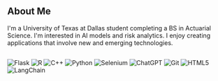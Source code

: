 ## About Me
I'm a University of Texas at Dallas student completing a BS in Actuarial Science.
I'm interested in AI models and risk analytics. 
I enjoy creating applications that involve new and emerging technologies.

## 
![Flask](https://img.shields.io/badge/flask-%23000.svg?style=for-the-badge&logo=flask&logoColor=white) ![R](<img src="https://img.shields.io/badge/r-%23276DC3.svg?&style=for-the-badge&logo=r&logoColor=white"/>) ![C++](<img src="https://img.shields.io/badge/c++%20-%2300599C.svg?&style=for-the-badge&logo=c%2B%2B&ogoColor=white"/>) ![Python](<img src="https://img.shields.io/badge/python%20-%2314354C.svg?&style=for-the-badge&logo=python&logoColor=white"/>) ![Selenium](![Selenium](https://img.shields.io/badge/-selenium-%43B02A?style=for-the-badge&logo=selenium&logoColor=white)) ![ChatGPT](https://img.shields.io/badge/chatGPT-74aa9c?style=for-the-badge&logo=openai&logoColor=white) ![Git](https://img.shields.io/badge/git-%23F05033.svg?style=for-the-badge&logo=git&logoColor=white) ![HTML5](<img src="https://img.shields.io/badge/html5%20-%23E34F26.svg?&style=for-the-badge&logo=html5&logoColor=white"/>) ![LangChain](https://img.shields.io/badge/langChain-Code?style=for-the-badge&logo=langchain&logoColor=black&color=F1C232)


